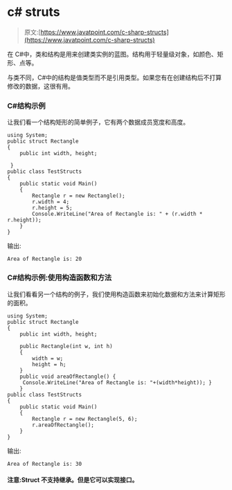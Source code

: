 # c# struts

> 原文:[https://www.javatpoint.com/c-sharp-structs](https://www.javatpoint.com/c-sharp-structs)

在 C#中，类和结构是用来创建类实例的蓝图。结构用于轻量级对象，如颜色、矩形、点等。

与类不同，C#中的结构是值类型而不是引用类型。如果您有在创建结构后不打算修改的数据，这很有用。

### C#结构示例

让我们看一个结构矩形的简单例子，它有两个数据成员宽度和高度。

```
using System;
public struct Rectangle
{
    public int width, height;

 }
public class TestStructs
{
    public static void Main()
    {
        Rectangle r = new Rectangle();
        r.width = 4;
        r.height = 5;
        Console.WriteLine("Area of Rectangle is: " + (r.width * r.height));
    }
}

```

输出:

```
Area of Rectangle is: 20

```

### C#结构示例:使用构造函数和方法

让我们看看另一个结构的例子，我们使用构造函数来初始化数据和方法来计算矩形的面积。

```
using System;
public struct Rectangle
{
    public int width, height;

    public Rectangle(int w, int h)
    {
        width = w;
        height = h;
    }
    public void areaOfRectangle() { 
     Console.WriteLine("Area of Rectangle is: "+(width*height)); }
    }
public class TestStructs
{
    public static void Main()
    {
        Rectangle r = new Rectangle(5, 6);
        r.areaOfRectangle();
    }
}

```

输出:

```
Area of Rectangle is: 30

```

#### 注意:Struct 不支持继承。但是它可以实现接口。